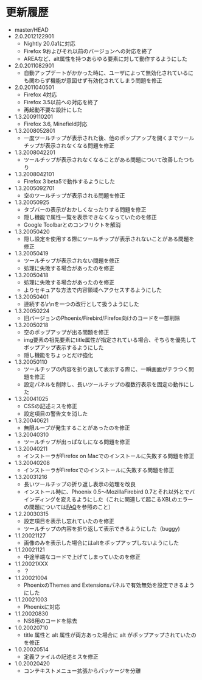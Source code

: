 # 更新履歴

 - master/HEAD
 - 2.0.2012122901
   * Nightly 20.0a1に対応
   * Firefox 9およびそれ以前のバージョンへの対応を終了
   * AREAなど、alt属性を持つあらゆる要素に対して動作するようにした
 - 2.0.2011082901
   * 自動アップデートがかかった時に、ユーザによって無効化されているにも関わらず機能が意図せず有効化されてしまう問題を修正
 - 2.0.2011040501
   * Firefox 4対応
   * Firefox 3.5以前への対応を終了
   * 再起動不要な設計にした
 - 1.3.2009110201
   * Firefox 3.6, Minefield対応
 - 1.3.2008052801
   * 一度ツールチップが表示された後、他のポップアップを開くまでツールチップが表示されなくなる問題を修正
 - 1.3.2008042201
   * ツールチップが表示されなくなることがある問題について改善したつもり
 - 1.3.2008042101
   * Firefox 3 beta5で動作するようにした
 - 1.3.2005092701
   * 空のツールチップが表示される問題を修正
 - 1.3.20050925
   * タブバーの表示がおかしくなったりする問題を修正
   * 隠し機能で属性一覧を表示できなくなっていたのを修正
   * Google Toolbarとのコンフリクトを解消
 - 1.3.20050420
   * 隠し設定を使用する際にツールチップが表示されないことがある問題を修正
 - 1.3.20050419
   * ツールチップが表示されない問題を修正
   * 処理に失敗する場合があったのを修正
 - 1.3.20050418
   * 処理に失敗する場合があったのを修正
   * よりセキュアな方法で内容領域へアクセスするようにした
 - 1.3.20050401
   * 連続する\r\nを一つの改行として扱うようにした
 - 1.3.20050224
   * 旧バージョンのPhoenix/Firebird/Firefox向けのコードを一部削除
 - 1.3.20050218
   * 空のポップアップが出る問題を修正
   * img要素の祖先要素にtitle属性が指定されている場合、そちらを優先してポップアップ表示するようにした
   * 隠し機能をちょっとだけ強化
 - 1.3.20050110
   * ツールチップの内容を折り返して表示する際に、一瞬画面がチラつく問題を修正
   * 設定パネルを削除し、長いツールチップの複数行表示を固定の動作にした
 - 1.3.20041025
   * CSSの記述ミスを修正
   * 設定項目の警告文を消した
 - 1.3.20040621
   * 無限ループが発生することがあったのを修正
 - 1.3.20040310
   * ツールチップが出っぱなしになる問題を修正
 - 1.3.20040211
   * インストーラがFirefox on Macでのインストールに失敗する問題を修正
 - 1.3.20040208
   * インストーラがFirefoxでのインストールに失敗する問題を修正
 - 1.3.20031216
   * 長いツールチップの折り返し表示の処理を改良
   * インストール時に、Phoenix 0.5～MozillaFirebird 0.7とそれ以外とでバインディングを変えるようにした（これに関連して起こるXBLのエラーの問題については[FAQ](http://piro.sakura.ne.jp/xul/#faq-XBLerror)を参照のこと）
 - 1.2.20030315
   * 設定項目を表示し忘れていたのを修正
   * ツールチップの内容を折り返して表示できるようにした（buggy)
 - 1.1.20021127
   * 画像のみを表示した場合にはaltをポップアップしないようにした
 - 1.1.20021121
   * 中途半端なコードで上げてしまっていたのを修正
 - 1.1.20021XXX
   * ？
 - 1.1.20021004
   * PhoenixのThemes and Extensionsパネルで有効無効を設定できるようにした
 - 1.1.20021003
   * Phoenixに対応
 - 1.1.20020830
   * NS6用のコードを除去
 - 1.0.20020710
   * title 属性と alt 属性が両方あった場合に alt がポップアップされていたのを修正
 - 1.0.20020514
   * 定義ファイルの記述ミスを修正
 - 1.0.20020420
   * コンテキストメニュー拡張からパッケージを分離
